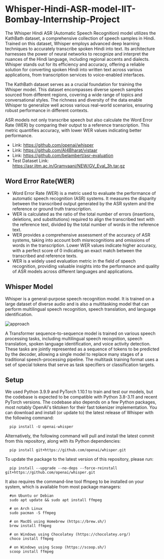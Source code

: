 # Whisper-Hindi-ASR-model-IIT-Bombay-Internship-Project

The Whisper Hindi ASR (Automatic Speech Recognition) model utilizes the KathBath dataset, a comprehensive collection of speech samples in Hindi. Trained on this dataset, Whisper employs advanced deep learning techniques to accurately transcribe spoken Hindi into text. Its architecture harnesses the power of neural networks to recognize and interpret the nuances of the Hindi language, including regional accents and dialects. Whisper stands out for its efficiency and accuracy, offering a reliable solution for converting spoken Hindi into written text across various applications, from transcription services to voice-enabled interfaces.

The KathBath dataset serves as a crucial foundation for training the Whisper model. This dataset encompasses diverse speech samples sourced from different regions, covering a wide range of topics and conversational styles. The richness and diversity of the data enable Whisper to generalize well across various real-world scenarios, ensuring robust performance in different contexts.

ASR models not only transcribe speech but also calculate the Word Error Rate (WER) by comparing their output to a reference transcription. This metric quantifies accuracy, with lower WER values indicating better performance.

- Link: https://github.com/openai/whisper
- Link: https://github.com/AI4Bharat/vistaar
- Link: https://github.com/belambert/asr-evaluation
- Test Dataset Link: https://asr.iitm.ac.in/Gramvaani/NEW/GV_Eval_3h.tar.gz

## Word Error Rate(WER)


- Word Error Rate (WER) is a metric used to evaluate the performance of automatic speech recognition (ASR) systems. It measures the disparity between the transcribed output generated by the ASR system and the reference or ground truth transcription. 
- WER is calculated as the ratio of the total number of errors (insertions, deletions, and substitutions) required to align the transcribed text with the reference text, divided by the total number of words in the reference text. 
- WER provides a comprehensive assessment of the accuracy of ASR systems, taking into account both misrecognitions and omissions of words in the transcription. 
Lower WER values indicate higher accuracy, with a perfect score of 0 indicating an exact match between the transcribed and reference texts. 
- WER is a widely used evaluation metric in the field of speech recognition, providing valuable insights into the performance and quality of ASR models across different languages and applications.

## Whisper Model

Whisper is a general-purpose speech recognition model. It is trained on a large dataset of diverse audio and is also a multitasking model that can perform multilingual speech recognition, speech translation, and language identification.

![approach]([D:\IIT__BOMBAY\Whisper-Hindi-ASR-model-IIT-Bombay-Internship-main\Whisper-Hindi-ASR-model-IIT-Bombay-Internship-main\assets\1.png](https://github.com/STiFLeR7/Whisper-Hindi-ASR-Model-IIT-Bombay-Internship/blob/master/1.png))

A Transformer sequence-to-sequence model is trained on various speech processing tasks, including multilingual speech recognition, speech translation, spoken language identification, and voice activity detection. These tasks are jointly represented as a sequence of tokens to be predicted by the decoder, allowing a single model to replace many stages of a traditional speech-processing pipeline. The multitask training format uses a set of special tokens that serve as task specifiers or classification targets.

## Setup

We used Python 3.9.9 and PyTorch 1.10.1 to train and test our models, but the codebase is expected to be compatible with Python 3.8-3.11 and recent PyTorch versions. The codebase also depends on a few Python packages, most notably OpenAI's tiktoken for their fast tokenizer implementation. You can download and install (or update to) the latest release of Whisper with the following command:

      pip install -U openai-whisper
Alternatively, the following command will pull and install the latest commit from this repository, along with its Python dependencies:

      pip install git+https://github.com/openai/whisper.git 
To update the package to the latest version of this repository, please run:

      pip install --upgrade --no-deps --force-reinstall git+https://github.com/openai/whisper.git
It also requires the command-line tool ffmpeg to be installed on your system, which is available from most package managers:

      #on Ubuntu or Debian
      sudo apt update && sudo apt install ffmpeg

      # on Arch Linux
      sudo pacman -S ffmpeg

      # on MacOS using Homebrew (https://brew.sh/)
      brew install ffmpeg

      # on Windows using Chocolatey (https://chocolatey.org/)
      choco install ffmpeg

      # on Windows using Scoop (https://scoop.sh/)
      scoop install ffmpeg

